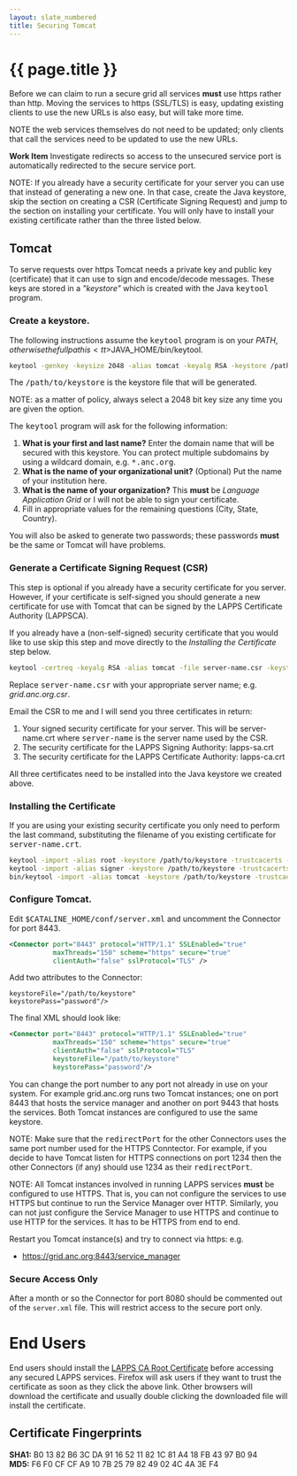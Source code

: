 ```yaml
---
layout: slate_numbered
title: Securing Tomcat
---
```


# {{ page.title }}

Before we can claim to run a secure grid all services **must** use https rather than 
http.  Moving the services to https (SSL/TLS) is easy, updating existing clients to use 
the new URLs is also easy, but will take more time.

<div class="note">
<p>
<span class="red">NOTE</span> the web services themselves do not need to be updated; only 
clients that call the services need to be updated to use the new URLs.
</p>
<p>
<strong>Work Item</strong> Investigate redirects so access to the unsecured service port is 
automatically redirected to the secure service port.
</p>
</div>

<div class="note">
<span class="red">NOTE:</span> If you already have a security certificate for your server 
you can use that instead of generating a new one. In that case, create the Java keystore, skip
the section on creating a CSR (Certificate Signing Request) and jump to the section on
installing your certificate.  You will only have to install your existing certificate rather 
than the three listed below.
</div>

## Tomcat

To serve requests over https Tomcat needs a private key and public key (certificate) that 
it can use to sign and encode/decode messages.  These keys are stored in a *"keystore"* 
which is created with the Java <tt>keytool</tt> program.

### Create a keystore.  

The following instructions assume the <tt>keytool</tt> program is on your $PATH, 
otherwise the full path is <tt>$JAVA_HOME/bin/keytool</tt>. 

```bash
keytool -genkey -keysize 2048 -alias tomcat -keyalg RSA -keystore /path/to/keystore
```

The <tt>/path/to/keystore</tt> is the keystore file that will be generated.

<div class="note">
<span class="red">NOTE:</span> as a matter of policy, always select a 2048 bit key size
any time you are given the option.
</div>

The <tt>keytool</tt> program will ask for the following information:

1. **What is your first and last name?** Enter the domain name that will be secured with
this keystore.  You can protect multiple subdomains by using a wildcard domain, e.g. <tt>*.anc.org</tt>.
1. **What is the name of your organizational unit?** (Optional) Put the name of your
institution here.
1. **What is the name of your organization?** This **must** be *Language Application Grid*
or I will not be able to sign your certificate.
1. Fill in appropriate values for the remaining questions (City, State, Country).

You will also be asked to generate two passwords;
these passwords **must** be the same or Tomcat will have problems.

### Generate a Certificate Signing Request (CSR)

This step is optional if you already have a security certificate for you server.  However,
if your certificate is self-signed you should generate a new certificate for use with Tomcat
that can be signed by the LAPPS Certificate Authority (LAPPSCA).

If you already have a (non-self-signed) security certificate that you would like to use
skip this step and move directly to the *Installing the Certificate* step below.

```bash
keytool -certreq -keyalg RSA -alias tomcat -file server-name.csr -keystore /path/to/keystore
```

Replace <tt>server-name.csr</tt> with your appropriate server name; e.g. *grid.anc.org.csr*.

Email the CSR to me and I will send you three certificates in return:

1. Your signed security certificate for your server. This will be server-name.crt where
<tt>server-name</tt> is the server name used by the CSR.
1. The security certificate for the LAPPS Signing Authority: lapps-sa.crt
1. The security certificate for the LAPPS Certificate Authority: lapps-ca.crt

All three certificates need to be installed into the Java keystore we created above.

### Installing the Certificate

If you are using your existing security certificate you only need to perform the last command,
substituting the filename of you existing certificate for <tt>server-name.crt</tt>.

```bash
keytool -import -alias root -keystore /path/to/keystore -trustcacerts -file lapps-ca.crt
keytool -import -alias signer -keystore /path/to/keystore -trustcacerts -file lapps-sa.crt
bin/keytool -import -alias tomcat -keystore /path/to/keystore -trustcacerts -file server-name.crt
```

### Configure Tomcat. 

Edit <tt>$CATALINE_HOME/conf/server.xml</tt> and uncomment the Connector for port 8443. 

```xml
<Connector port="8443" protocol="HTTP/1.1" SSLEnabled="true"
		   maxThreads="150" scheme="https" secure="true"
		   clientAuth="false" sslProtocol="TLS" />
```

Add two attributes to the Connector:

```
keystoreFile="/path/to/keystore"
keystorePass="password"/>
```

The final XML should look like:

```xml
<Connector port="8443" protocol="HTTP/1.1" SSLEnabled="true"
		   maxThreads="150" scheme="https" secure="true"
		   clientAuth="false" sslProtocol="TLS" 
		   keystoreFile="/path/to/keystore"
		   keystorePass="password"/>
```

You can change the port number to any port not already in use on your system.  For example grid.anc.org runs
two Tomcat instances; one on port 8443 that hosts the service manager and another on port
9443 that hosts the services. Both Tomcat instances are configured to use the same keystore.

<div class="note">
<p><span class="red">NOTE:</span> Make sure that the <tt>redirectPort</tt> for the other
Connectors uses the same port number used for the HTTPS Conntector. For example, if you decide
to have Tomcat listen for HTTPS connections on port 1234 then the other Connectors (if any)
should use 1234 as their <tt>redirectPort</tt>.</p>

<p>
<span class="red">NOTE:</span> All Tomcat instances involved in running LAPPS services <strong>must</strong> be
configured to use HTTPS.  That is, you can not configure the services to use HTTPS but continue
to run the Service Manager over HTTP.  Similarly, you can not just configure the Service
Manager to use HTTPS and continue to use HTTP for the services.  It has to be HTTPS from end 
to end.
</p>
</div>

Restart you Tomcat instance(s) and try to connect via https: e.g.
* https://grid.anc.org:8443/service_manager

### Secure Access Only

After a month or so the Connector for port 8080 should be commented out of the `server.xml`
file.  This will restrict access to the secure port only.

# End Users

End users should install the [LAPPS CA Root Certificate](http://www.anc.org/downloads/lapps-ca.crt)
 before accessing any secured LAPPS services. Firefox will ask users if they want to trust 
 the certificate as soon as they click the above link.  Other browsers will download the certificate
 and usually double clicking the downloaded file will install the certificate.

## Certificate Fingerprints

**SHA1:** B0 13 82 B6 3C DA 91 16 52 11 82 1C 81 A4 18 FB 43 97 B0 94<br/>
**MD5:** F6 F0 CF CF A9 10 7B 25 79 82 49 02 4C 4A 3E F4
